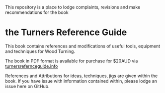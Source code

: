 This repository is a place to lodge complaints, revisions and make recommendations for the book
# the Turners Reference Guide
This book contains references and modifications of useful tools, equipment and techniques for Wood Turning.

The book in PDF format is available for purchase for $20AUD via [turnersrefernceguide.info](https://turnersreferenceguide.info)

References and Attributions for ideas, techniques, jigs are given within the book.
If you have issue with information contained within, please lodge an issue here on GitHub.
